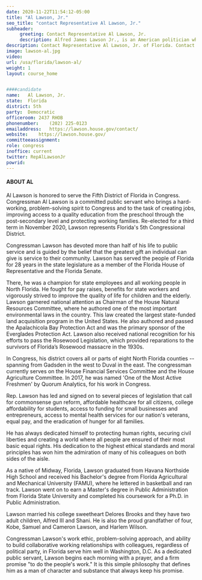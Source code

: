 ```yaml
---
date: 2020-11-22T11:54:12-05:00
title: "Al Lawson, Jr."
seo_title: "contact Representative Al Lawson, Jr."
subheader:
     greeting: Contact Representative Al Lawson, Jr. 
     description: Alfred James Lawson Jr., is an American politician who is the U.S. Representative for Florida's 5th congressional district, serving since 2017. The district stretches across most of the border with Georgia, including most of the majority-black areas between Tallahassee and Jacksonville. 
description: Contact Representative Al Lawson, Jr. of Florida. Contact information for Al Lawson, Jr. includes email address, phone number, and mailing address.
image: lawson-al.jpg
video: 
url: /usa/florida/lawson-al/
weight: 1
layout: course_home


####candidate
name:	Al Lawson, Jr.
state:	Florida
district: 5th
party:	Democratic
officeroom:	2437 RHOB
phonenumber:	(202) 225-0123
emailaddress:	https://lawson.house.gov/contact/
website:	https://lawson.house.gov/
committeeassignment: 
role: congress
inoffice: current
twitter: RepAlLawsonJr
powrid: 
---
```


#### ABOUT AL
Al Lawson is honored to serve the Fifth District of Florida in Congress.
Congressman Al Lawson is a committed public servant who brings a hard-working, problem-solving spirit to Congress and to the task of creating jobs, improving access to a quality education from the preschool through the post-secondary level and protecting working families. Re-elected for a third term in November 2020, Lawson represents Florida's 5th Congressional District.
 
Congressman Lawson has devoted more than half of his life to public service and is guided by the belief that the greatest gift an individual can give is service to their community. Lawson has served the people of Florida for 28 years in the state legislature as a member of the Florida House of Representative and the Florida Senate.
 
There, he was a champion for state employees and all working people in North Florida. He fought for pay raises, benefits for state workers and vigorously strived to improve the quality of life for children and the elderly. Lawson garnered national attention as Chairman of the House Natural Resources Committee, where he authored one of the most important environmental laws in the country. This law created the largest state-funded land acquisition program in the United States. He also authored and passed the Apalachicola Bay Protection Act and was the primary sponsor of the Everglades Protection Act. Lawson also received national recognition for his efforts to pass the Rosewood Legislation, which provided reparations to the survivors of Florida’s Rosewood massacre in the 1930s.
 
In Congress, his district covers all or parts of eight North Florida counties -- spanning from Gadsden in the west to Duval in the east. The congressman currently serves on the House Financial Services Committee and the House Agriculture Committee. In 2017, he was named 'One of the Most Active Freshmen' by Quorum Analytics, for his work in Congress.
 
Rep. Lawson has led and signed on to several pieces of legislation that call for commonsense gun reform, affordable healthcare for all citizens, college affordability for students, access to funding for small businesses and entrepreneurs, access to mental health services for our nation's veterans, equal pay, and the eradication of hunger for all families.
 
He has always dedicated himself to protecting human rights, securing civil liberties and creating a world where all people are ensured of their most basic equal rights. His dedication to the highest ethical standards and moral principles has won him the admiration of many of his colleagues on both sides of the aisle.
 
As a native of Midway, Florida, Lawson graduated from Havana Northside High School and received his Bachelor's degree from Florida Agricultural and Mechanical University (FAMU), where he lettered in basketball and ran track. Lawson went on to earn a Master's degree in Public Administration from Florida State University and completed his coursework for a Ph.D. in Public Administration.
 
Lawson married his college sweetheart Delores Brooks and they have two adult children, Alfred III and Shani. He is also the proud grandfather of four, Kobe, Samuel and Cameron Lawson, and Harlem Wilson.
 
Congressman Lawson's work ethic, problem-solving approach, and ability to build collaborative working relationships with colleagues, regardless of political party, in Florida serve him well in Washington, D.C. As a dedicated public servant, Lawson begins each morning with a prayer, and a firm promise "to do the people's work." It is this simple philosophy that defines him as a man of character and substance that always keep his promise.